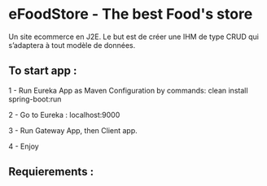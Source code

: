 # eFoodStore - The best Food's store

Un site ecommerce en J2E. 
Le but est de créer une IHM de type CRUD qui s’adaptera à tout modèle de données. 

## To start app : 

1 - Run Eureka App as Maven Configuration by commands: clean install spring-boot:run 

2 - Go to Eureka : localhost:9000

3 - Run Gateway App, then Client app. 


4 - Enjoy 


## Requierements :
 
